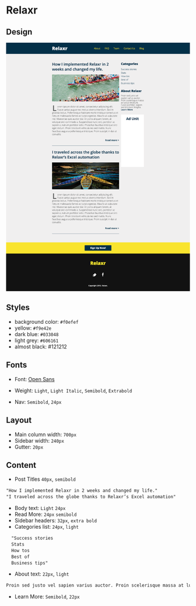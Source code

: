 # Relaxr

## Design

![design](./design.png)

## Styles

- background color: `#f0efef`
- yellow: `#f9e42e`
- dark blue: `#033048`
- light grey: `#606161`
- almost black: #121212

## Fonts

- Font: [Open Sans](https://www.google.com/fonts#UsePlace:use/Collection:Open+Sans)
- Weight: `Light`, `Light Italic`, `Semibold`, `Extrabold`

- Nav: `Semibold`, `24px`

## Layout

- Main column width: `700px`
- Sidebar width: `240px`
- Gutter: `20px`

## Content

- Post Titles `40px`, `semibold`

```txt
"How I implemented Relaxr in 2 weeks and changed my life."
"I traveled across the globe thanks to Relaxr’s Excel automation"
```

- Body text: `Light` `24px`
- Read More: `24px` `semibold`
- Sidebar headers: `32px`, `extra bold`
- Categories list: `24px`, `light`

```txt
  "Success stories
  Stats
  How tos
  Best of
  Business tips"
```

- About text: `22px`, `light`

```txt
Proin sed justo vel sapien varius auctor. Proin scelerisque massa at luctus tincidunt. Fusce porttitor, sapien sed tincidunt fringilla.
```

- Learn More: `Semibold`, `22px`
